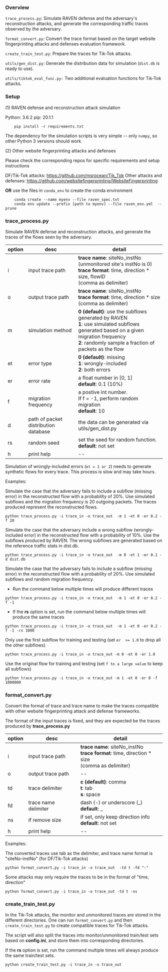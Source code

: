 
### Overview

`trace_process.py`: Simulate RAVEN defense and the adversary's reconstruction attacks, and generate the corresponding traffic traces observed by the adversary.

`format_convert.py`: Convert the trace format based on the target website fingerprinting attacks and defenses evaluation framework.

`create_train_test.py`: Prepare the traces for Tik-Tok attacks.

`utils/gen_dist.py`: Generate the distribution data for simulation (`dist.db` is ready to use).

`utils/tiktok_eval_func.py:` Two additional evaluation functions for Tik-Tok attacks.


### Setup

(1) RAVEN defense and reconstruction attack simulation

Python: 3.6.2
pip: 20.1.1
```
    pip install -r requirements.txt 
```
The dependency for the simulation scripts is very simple -- only `numpy`, so other Python 3 versions should work. 

(2) Other website fingerprinting attacks and defenses

Please check the corresponding repos for specific requirements and setup instructions

DF/Tik-Tok attacks: https://github.com/msrocean/Tik_Tok
Other attacks and defenses: https://github.com/websitefingerprinting/WebsiteFingerprinting

**OR** use the files in `conda_env` to create the conda environment


```
    conda create --name myenv --file raven_spec.txt
    conda env update --prefix [path to myenv] --file raven_env.yml  --prune
```


### trace_process.py

Simulate RAVEN defense and reconstruction attacks, and generate the traces of the flows seen by the adversary. 

|  option | desc  |detail|
| ------------ | ------------ | ------------ |
| i  | input  trace path   | **trace name**: siteNo_instNo <br> (unmonitored site's instNo is 0) <br> **trace format**: time, direction * size, flowID <br> (comma as delimiter)|
|  o | output trace path  | **trace name**: siteNo_instNo <br> **trace format**: time, direction * size <br> (comma as delimiter) |
|  m | simulation method | **0 (default)**: use the subflows generated by RAVEN  <br> **1**: use simulated subflows generated based on a given migration frequency  <br> **2**:  randomly sample a fraction of packets as the  flow |
| et | error type | **0 (default)**: missing  <br> **1**: wrongly-included  <br>**2**:  both errors |
| er | error rate  | a float number in [0, 1] <br> **default**: 0.1 (10%)|
|  f |  migration frequency | a postive int number. <br> If f = -1, perform random migration <br> **default**: 10|
|  d | path of packet distribution database  | the data can be generated via utils/gen_dist.py|
|  rs | random seed  | set the seed for random function. <br> **default**: not set |
|  h | print help  |   --  |

Simulation of wrongly-included errors (`et = 1 or 2`) needs to generate synthetic flows for every trace. This process is slow and may take hours.  

Examples:

Simulate the case that the adversary fails to include a subflow (missing error) in the reconstructed flow with a probability of 20%. Use simulated subflows and the migration frequency is 20 outgoing packets. The traces produced represent the reconstructed flows. 

```
python trace_process.py -i trace_in -o trace_out  -m 1 -et 0 -er 0.2 -f 20
```
Simulate the case that the adversary include a wrong subflow (wrongly-included error) in the reconstructed flow with a probability of 10%. Use the subflows produced by RAVEN.  The wrong subflows are generated based on the reference traffic stats in dist.db.
```
python trace_process.py -i trace_in -o trace_out  -m 0 -et 1 -er 0.1 -d dist.db
```

Simulate the case that the adversary fails to include a subflow (missing error) in the reconstructed flow with a probability of 20%. Use simulated subflows and random migration frequency.

- Run the command below multiple times will produce different traces
```
python trace_process.py -i trace_in -o trace_out  -m 1 -et 0 -er 0.2 -f -1
```
- If the **rs** option is set, run the command below multiple times will produce the same traces
```
python trace_process.py -i trace_in -o trace_out  -m 1 -et 0 -er 0.2 -f -1 -rs 1000
```

Only use the first subflow for training and testing (set `er  >= 1.0` to drop all the other subflows)
```
python trace_process.py -i trace_in -o trace_out -m 0 -et 0 -er 1.0
```

Use the original flow for training and testing (set `f to a large value` to keep all subflows)
```
python trace_process.py -i trace_in -o trace_out -m 1 -et 0 -er 0 -f 1000000
```

### format_convert.py 

Convert the format of trace and trace name to  make the traces compatible with other website fingerprinting attack and defense frameworks. 

The format of the input traces is fixed, and they are expected be the traces produced by **trace_process.py**

|  option | desc  |detail|
| ------------ | ------------ | ------------ |
| i  | input  trace path   | **trace name**: siteNo_instNo <br>**trace format**: time, direction * size <br> (comma as delimiter)|
|  o | output trace path  | --  |
|  td | trace delimiter | **c (default)**: comma <br> **t**: tab <br> **s**: space  |
|  fd | trace name delimiter  | dash (-) or underscore (\_) <br> **default**: \_  | 
|  ns | if remove size  | if set, only keep direction info <br> **default**: not set  |
|  h | print help  |   --  |

Examples:

The converted traces use tab as the delimiter, and trace name format is "siteNo-instNo" (for DF/Tik-Tok attacks)

```
python format_convert.py -i trace_in -o trace_out  -td t -fd "-"
```

Some attacks may only require the traces to be in the format of "time, direction"

```
python format_convert.py -i trace_in -o trace_out -td t -ns
```

### create_train_test.py

In the Tik-Tok attacks, the monitor and unmonitored traces are stored in the different directories. One can run `format_convert.py` and then `create_train_test.py` to create compatible traces for Tik-Tok attacks.

The script will also split the traces into monitor/unmonitored train/test sets based on **config.ini**, and store them into corresponding directories.

If the **rs** option is set, run the command multiple times will always produce the same train/test sets.


```
python create_train_test.py -i trace_in -o trace_out  
```


